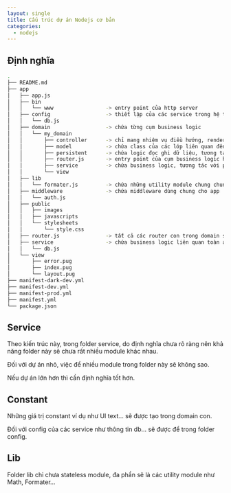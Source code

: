 ```yaml
---
layout: single
title: Cấu trúc dự án Nodejs cơ bản
categories:
  - nodejs
---
```


## Định nghĩa

```bash
.
├── README.md
├── app
│   ├── app.js
│   ├── bin
│   │   └── www                 -> entry point của http server
│   ├── config                  -> thiết lập của các service trong hệ thống
│   │   └── db.js
│   ├── domain                  -> chứa từng cụm business logic
│   │   └── my_domain
│   │       ├── controller      -> chỉ mang nhiệm vụ điều hướng, render view, gọi service
│   │       ├── model           -> chứa class của các lớp liên quan đến db
│   │       ├── persistent      -> chứa logic đọc ghi dữ liệu, tương tác trực tiếp với DB
│   │       ├── router.js       -> entry point của cụm business logic hiện tại
│   │       ├── service         -> chứa business logic, tương tác với persistent layer hoặc các service khác
│   │       └── view
│   ├── lib
│   │   └── formater.js         -> chứa những utility module chung chung
│   ├── middleware              -> chứa middleware dùng chung cho app
│   │   └── auth.js
│   ├── public
│   │   ├── images
│   │   ├── javascripts
│   │   └── stylesheets
│   │       └── style.css
│   ├── router.js               -> tất cả các router con trong domain sẽ được gom vào đây
│   ├── service                 -> chứa business logic liên quan toàn app
│   │   └── db.js
│   └── view
│       ├── error.pug
│       ├── index.pug
│       └── layout.pug
├── manifest-dark-dev.yml
├── manifest-dev.yml
├── manifest-prod.yml
├── manifest.yml
└── package.json
```

## Service

Theo kiến trúc này, trong folder service, do định nghĩa chưa rõ ràng nên khả năng folder này sẽ chưa rất nhiều module khác nhau.

Đối với dự án nhỏ, việc để nhiều module trong folder này sẽ không sao.

Nếu dự án lớn hơn thì cần định nghĩa tốt hơn.

## Constant

Những giá trị constant ví dụ như UI text... sẽ được tạo trong domain con.

Đối với config của các service như thông tin db... sẽ được để trong folder config.

## Lib

Folder lib chỉ chưa stateless module, đa phần sẽ là các utility module như Math, Formater...
